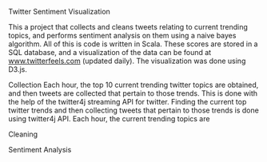 Twitter Sentiment Visualization

This a project that collects and cleans tweets relating to current trending topics, and performs sentiment analysis on them using a
naive bayes algorithm. All of this is code is written in Scala. These scores are stored in a SQL database, and a visualization of the
data can be found at www.twitterfeels.com (updated daily). The visualization was done using D3.js.


Collection
Each hour, the top 10 current trending twitter topics are obtained, and then tweets are collected that pertain to those trends. This
is done with the help of the twitter4j streaming API for twitter.
Finding the current top twitter trends and then collecting tweets that pertain to those trends is done using twitter4j API. Each hour,
the current trending topics are 

Cleaning

Sentiment Analysis
